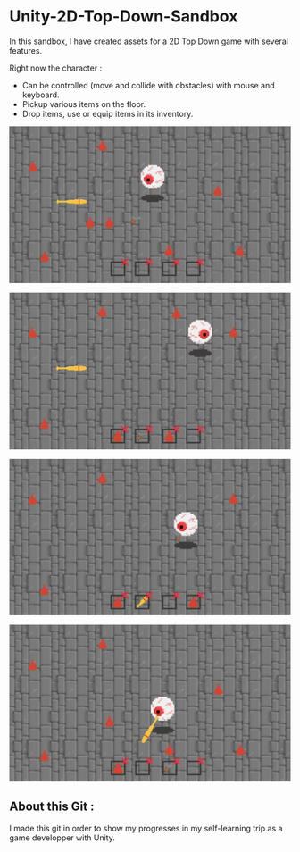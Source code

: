 # Unity-2D-Top-Down-Sandbox

In this sandbox, I have created assets for a 2D Top Down game with several features.

Right now the character :
- Can be controlled (move and collide with obstacles) with mouse and keyboard.
- Pickup various items on the floor.
- Drop items, use or equip items in its inventory.

![alt text](https://github.com/SimonMoisan/Unity-2D-Top-Down-Sandbox/blob/master/Images/Capture1.PNG)

![alt text](https://github.com/SimonMoisan/Unity-2D-Top-Down-Sandbox/blob/master/Images/Capture2.PNG)

![alt text](https://github.com/SimonMoisan/Unity-2D-Top-Down-Sandbox/blob/master/Images/Capture3.PNG)

![alt text](https://github.com/SimonMoisan/Unity-2D-Top-Down-Sandbox/blob/master/Images/Capture4.PNG)

## About this Git :

I made this git in order to show my progresses in my self-learning trip as a game developper with Unity.
